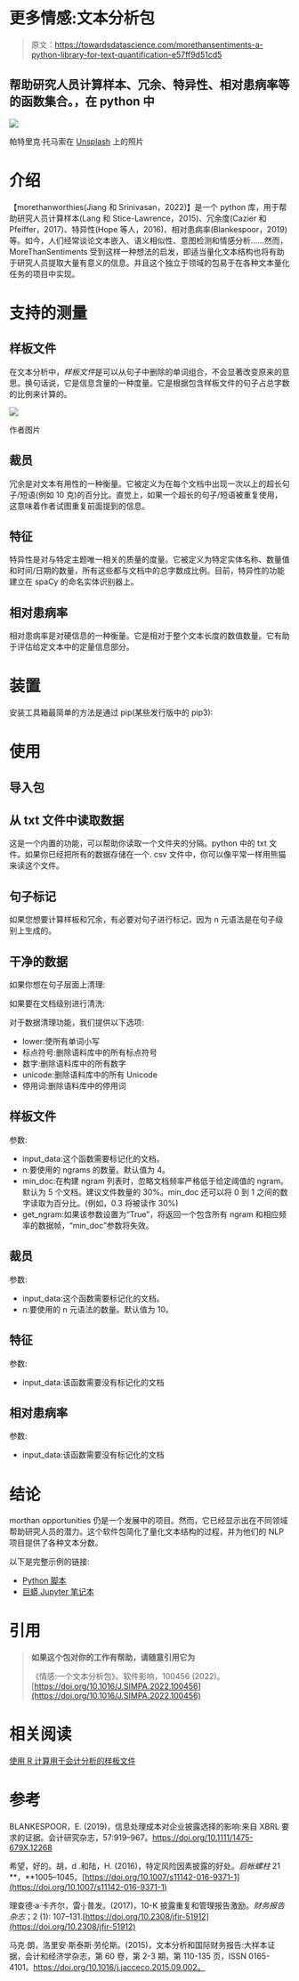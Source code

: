 # 更多情感:文本分析包

> 原文：<https://towardsdatascience.com/morethansentiments-a-python-library-for-text-quantification-e57ff9d51cd5>

## 帮助研究人员计算样本、冗余、特异性、相对患病率等的函数集合。，在 python 中

![](img/9db8cf60a036fb6530db733b4916c10a.png)

帕特里克·托马索在 [Unsplash](https://unsplash.com/s/photos/text?utm_source=unsplash&utm_medium=referral&utm_content=creditCopyText) 上的照片

# 介绍

【morethanworthies(Jiang 和 Srinivasan，2022)】是一个 python 库，用于帮助研究人员计算样本(Lang 和 Stice-Lawrence，2015)、冗余度(Cazier 和 Pfeiffer，2017)、特异性(Hope 等人，2016)、相对患病率(Blankespoor，2019)等。如今，人们经常谈论文本嵌入、语义相似性、意图检测和情感分析……然而，MoreThanSentiments 受到这样一种想法的启发，即适当量化文本结构也将有助于研究人员提取大量有意义的信息。并且这个独立于领域的包易于在各种文本量化任务的项目中实现。

# 支持的测量

## 样板文件

在文本分析中，*样板文件*是可以从句子中删除的单词组合，不会显著改变原来的意思。换句话说，它是信息含量的一种度量。它是根据包含样板文件的句子占总字数的比例来计算的。

![](img/df3340b17f3e9376a051359c67958cc4.png)

作者图片

## 裁员

冗余是对文本有用性的一种衡量。它被定义为在每个文档中出现一次以上的超长句子/短语(例如 10 克)的百分比。直觉上，如果一个超长的句子/短语被重复使用，这意味着作者试图重复前面提到的信息。

## 特征

特异性是对与特定主题唯一相关的质量的度量。它被定义为特定实体名称、数量值和时间/日期的数量，所有这些都与文档中的总字数成比例。目前，特异性的功能建立在 spaCy 的命名实体识别器上。

## 相对患病率

相对患病率是对硬信息的一种衡量。它是相对于整个文本长度的数值数量。它有助于评估给定文本中的定量信息部分。

# 装置

安装工具箱最简单的方法是通过 pip(某些发行版中的 pip3):

# 使用

## 导入包

## 从 txt 文件中读取数据

这是一个内置的功能，可以帮助你读取一个文件夹的分隔。python 中的 txt 文件。如果你已经把所有的数据存储在一个. csv 文件中，你可以像平常一样用熊猫来读这个文件。

## 句子标记

如果您想要计算样板和冗余，有必要对句子进行标记，因为 n 元语法是在句子级别上生成的。

## 干净的数据

如果你想在句子层面上清理:

如果要在文档级别进行清洗:

对于数据清理功能，我们提供以下选项:

*   lower:使所有单词小写
*   标点符号:删除语料库中的所有标点符号
*   数字:删除语料库中的所有数字
*   unicode:删除语料库中的所有 Unicode
*   停用词:删除语料库中的停用词

## 样板文件

参数:

*   input_data:这个函数需要标记化的文档。
*   n:要使用的 ngrams 的数量。默认值为 4。
*   min_doc:在构建 ngram 列表时，忽略文档频率严格低于给定阈值的 ngram。默认为 5 个文档。建议文件数量的 30%。min_doc 还可以将 0 到 1 之间的数字读取为百分比。(例如，0.3 将被读作 30%)
*   get_ngram:如果该参数设置为“True”，将返回一个包含所有 ngram 和相应频率的数据帧，“min_doc”参数将失效。

## 裁员

参数:

*   input_data:这个函数需要标记化的文档。
*   n:要使用的 n 元语法的数量。默认值为 10。

## 特征

参数:

*   input_data:该函数需要没有标记化的文档

## 相对患病率

参数:

*   input_data:该函数需要没有标记化的文档

# 结论

morthan opportunities 仍是一个发展中的项目。然而，它已经显示出在不同领域帮助研究人员的潜力。这个软件包简化了量化文本结构的过程，并为他们的 NLP 项目提供了各种文本分数。

以下是完整示例的链接:

*   [Python 脚本](https://github.com/jinhangjiang/morethansentiments/blob/main/tests/test_code.py)
*   [巨蟒 Jupyter 笔记本](https://github.com/jinhangjiang/morethansentiments/blob/main/Boilerplate.ipynb)

# 引用

> **如果这个包对你的工作有帮助，请随意引用它为**
> 
> 《情感:一个文本分析包》。软件影响，100456 (2022)。[https://doi.org/10.1016/J.SIMPA.2022.100456](https://doi.org/10.1016/J.SIMPA.2022.100456)

# 相关阅读

[](/use-r-to-calculate-boilerplate-for-accounting-analysis-f4a5b64e9b0d)  

[使用 R 计算用于会计分析的样板文件](/use-r-to-calculate-boilerplate-for-accounting-analysis-f4a5b64e9b0d)

# 参考

BLANKESPOOR，E. (2019)，信息处理成本对企业披露选择的影响:来自 XBRL 要求的证据。会计研究杂志，57:919–967。https://doi.org/10.1111/1475-679X.12268

希望，好的。胡，d .和陆，H. (2016)，特定风险因素披露的好处。*启帐螺柱* 21 **，**1005–1045。[https://doi.org/10.1007/s11142-016-9371-1](https://doi.org/10.1007/s11142-016-9371-1)

理查德·a·卡齐尔，雷·j·普发。(2017)，10-K 披露重复和管理报告激励。*财务报告杂志*；2 (1): 107–131.[https://doi.org/10.2308/jfir-51912](https://doi.org/10.2308/jfir-51912)

马克·朗，洛里安·斯泰斯·劳伦斯。(2015)，文本分析和国际财务报告:大样本证据，会计和经济学杂志，第 60 卷，第 2-3 期，第 110-135 页，ISSN 0165-4101。https://doi.org/10.1016/j.jacceco.2015.09.002。
